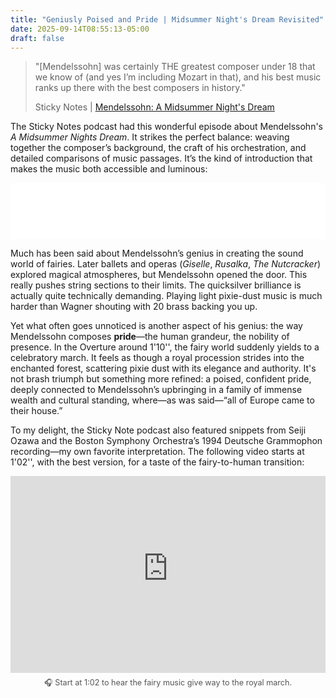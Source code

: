 ```yaml
---
title: "Geniusly Poised and Pride | Midsummer Night's Dream Revisited"
date: 2025-09-14T08:55:13-05:00
draft: false
---
```


> "[Mendelssohn] was certainly THE greatest composer under 18 that we know of (and yes I’m including Mozart in that), and his best music ranks up there with the best composers in history."
>
> Sticky Notes | [Mendelssohn: A Midsummer Night's Dream](https://stickynotespodcast.libsyn.com/mendelssohn-a-midsummer-nights-dream)

The Sticky Notes podcast had this wonderful episode about Mendelssohn's *A Midsummer Nights Dream*. It strikes the perfect balance: weaving together the composer’s background, the craft of his orchestration, and detailed comparisons of music passages. It’s the kind of introduction that makes the music both accessible and luminous:

<iframe title="Libsyn Player" style="border: none" src="//html5-player.libsyn.com/embed/episode/id/27779874/height/90/theme/custom/thumbnail/yes/direction/forward/render-playlist/no/custom-color/131314/" height="90" width="100%" scrolling="no"  allowfullscreen webkitallowfullscreen mozallowfullscreen oallowfullscreen msallowfullscreen></iframe>

Much has been said about Mendelssohn’s genius in creating the sound world of fairies. Later ballets and operas (*Giselle*, *Rusalka*, *The Nutcracker*) explored magical atmospheres, but Mendelssohn opened the door. This really pushes string sections to their limits. The quicksilver brilliance is actually quite technically demanding. Playing light pixie-dust music is much harder than Wagner shouting with 20 brass backing you up.

Yet what often goes unnoticed is another aspect of his genius: the way Mendelssohn composes **pride**—the human grandeur, the nobility of presence. In the Overture around 1'10'', the fairy world suddenly yields to a celebratory march. It feels as though a royal procession strides into the enchanted forest, scattering pixie dust with its elegance and authority. It's not brash triumph but something more refined: a poised, confident pride, deeply connected to Mendelssohn’s upbringing in a family of immense wealth and cultural standing, where—as was said—“all of Europe came to their house.”

To my delight, the Sticky Note podcast also featured snippets from Seiji Ozawa and the Boston Symphony Orchestra’s 1994 Deutsche Grammophon recording—my own favorite interpretation. The following video starts at 1'02'', with the best version, for a taste of the fairy-to-human transition:

<div style="max-width:660px; margin: 1em auto; text-align:center;">
  <iframe 
    width="100%" 
    height="315" 
    src="https://www.youtube-nocookie.com/embed/out0FCQWBak?start=62" 
    title="Mendelssohn - A Midsummer Night's Dream (Fairy & March motives)" 
    frameborder="0" 
    allow="accelerometer; autoplay; clipboard-write; encrypted-media; gyroscope; picture-in-picture; web-share" 
    referrerpolicy="strict-origin-when-cross-origin" 
    allowfullscreen>
  </iframe>
  <p style="font-size:0.9em; color:#555; margin-top:0.5em;">
    🎧 Start at 1:02 to hear the fairy music give way to the royal march.
  </p>
</div>
